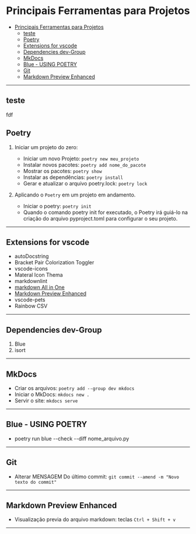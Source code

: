 # Principais Ferramentas para Projetos

- [Principais Ferramentas para Projetos](#principais-ferramentas-para-projetos)
  - [teste](#teste)
  - [Poetry](#poetry)
  - [Extensions for vscode](#extensions-for-vscode)
  - [Dependencies dev-Group](#dependencies-dev-group)
  - [MkDocs](#mkdocs)
  - [Blue - USING POETRY](#blue---using-poetry)
  - [Git](#git)
  - [Markdown Preview Enhanced](#markdown-preview-enhanced)

---
## teste

fdf
## Poetry

1. Iniciar um projeto do zero:
   - Iniciar um novo Projeto: `poetry new meu_projeto`
   - Instalar novos pacotes: `poetry add nome_do_pacote`
   - Mostrar os pacotes: `poetry show`
   - Instalar as dependências: `poetry install`
   - Gerar e atualizar o arquivo poetry.lock: `poetry lock`

2. Aplicando o `Poetry` em um projeto em andamento.
   - Iniciar o poetry: `poetry init`
   - Quando o comando poetry init for executado, o Poetry irá guiá-lo na criação do arquivo pyproject.toml para configurar o seu projeto.
  
---

## Extensions for vscode

- autoDocstring
- Bracket Pair Colorization Toggler
- vscode-icons
- Materal Icon Thema
- markdownlint
- [markdown All in One](https://marketplace.visualstudio.com/items?itemName=yzhang.markdown-all-in-one)
- [Markdown Preview Enhanced](https://marketplace.visualstudio.com/items?itemName=shd101wyy.markdown-preview-enhanced)
- vscode-pets
- Rainbow CSV

---

## Dependencies dev-Group

1. Blue 
2. isort

---

## MkDocs

- Criar os arquivos: `poetry add --group dev mkdocs`
- Iniciar o MkDocs: `mkdocs new .`
- Servir o site: `mkdocs serve`

---

## Blue - USING POETRY

- poetry run blue --check --diff nome_arquivo.py

---

## Git

- Alterar MENSAGEM Do último commit: ``git commit --amend -m "Novo texto do commit"``

---

## Markdown Preview Enhanced

- Visualização previa do arquivo markdown: teclas `Ctrl + Shift + v`

---
